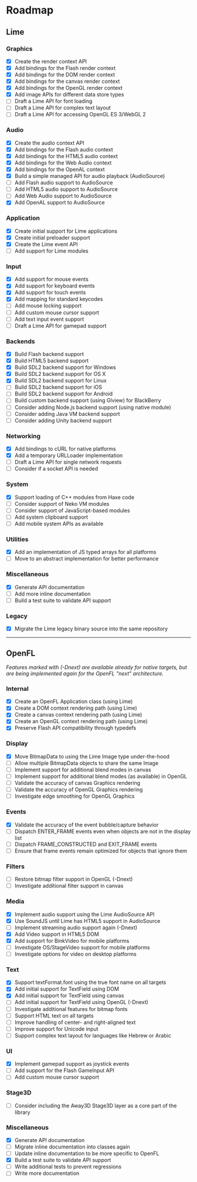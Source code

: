 # Roadmap

## Lime

### Graphics

- [x] Create the render context API
- [x] Add bindings for the Flash render context
- [x] Add bindings for the DOM render context
- [x] Add bindings for the canvas render context
- [x] Add bindings for the OpenGL render context
- [x] Add image APIs for different data store types
- [ ] Draft a Lime API for font loading
- [ ] Draft a Lime API for complex text layout
- [ ] Draft a Lime API for accessing OpenGL ES 3/WebGL 2

### Audio

- [x] Create the audio context API
- [x] Add bindings for the Flash audio context
- [x] Add bindings for the HTML5 audio context
- [x] Add bindings for the Web Audio context
- [x] Add bindings for the OpenAL context
- [x] Build a simple managed API for audio playback (AudioSource)
- [ ] Add Flash audio support to AudioSource
- [ ] Add HTML5 audio support to AudioSource
- [ ] Add Web Audio support to AudioSource
- [x] Add OpenAL support to AudioSource

### Application

- [x] Create initial support for Lime applications
- [x] Create initial preloader support
- [x] Create the Lime event API
- [ ] Add support for Lime modules

### Input

- [x] Add support for mouse events
- [x] Add support for keyboard events
- [x] Add support for touch events
- [x] Add mapping for standard keycodes
- [ ] Add mouse locking support
- [ ] Add custom mouse cursor support
- [ ] Add text input event support
- [ ] Draft a Lime API for gamepad support

### Backends

- [x] Build Flash backend support
- [x] Build HTML5 backend support
- [x] Build SDL2 backend support for Windows
- [x] Build SDL2 backend support for OS X
- [x] Build SDL2 backend support for Linux
- [ ] Build SDL2 backend support for iOS
- [ ] Build SDL2 backend support for Android
- [ ] Build custom backend support (using Glview) for BlackBerry
- [ ] Consider adding Node.js backend support (using native module)
- [ ] Consider adding Java VM backend support
- [ ] Consider adding Unity backend support

### Networking

- [x] Add bindings to cURL for native platforms
- [x] Add a temporary URLLoader implementation
- [ ] Draft a Lime API for single network requests
- [ ] Consider if a socket API is needed

### System

- [x] Support loading of C++ modules from Haxe code
- [ ] Consider support of Neko VM modules
- [ ] Consider support of JavaScript-based modules
- [ ] Add system clipboard support
- [ ] Add mobile system APIs as available

### Utilities

- [x] Add an implementation of JS typed arrays for all platforms
- [ ] Move to an abstract implementation for better performance

### Miscellaneous

- [x] Generate API documentation
- [ ] Add more inline documentation
- [ ] Build a test suite to validate API support

### Legacy

- [x] Migrate the Lime legacy binary source into the same repository

---

## OpenFL

_Features marked with (-Dnext) are available already for native targets, but are being implemented again for the OpenFL "next" architecture._

### Internal

- [x] Create an OpenFL Application class (using Lime)
- [x] Create a DOM context rendering path (using Lime)
- [x] Create a canvas context rendering path (using Lime)
- [x] Create an OpenGL context rendering path (using Lime)
- [x] Preserve Flash API compatibility through typedefs

### Display

- [x] Move BitmapData to using the Lime Image type under-the-hood
- [ ] Allow multiple BitmapData objects to share the same Image
- [ ] Implement support for additional blend modes in canvas
- [ ] Implement support for additional blend modes (as available) in OpenGL
- [ ] Validate the accuracy of canvas Graphics rendering
- [ ] Validate the accuracy of OpenGL Graphics rendering
- [ ] Investigate edge smoothing for OpenGL Graphics

### Events

- [x] Validate the accuracy of the event bubble/capture behavior
- [ ] Dispatch ENTER_FRAME events even when objects are not in the display list
- [ ] Dispatch FRAME_CONSTRUCTED and EXIT_FRAME events
- [ ] Ensure that frame events remain optimized for objects that ignore them

### Filters

- [ ] Restore bitmap filter support in OpenGL (-Dnext)
- [ ] Investigate additional filter support in canvas

### Media

- [x] Implement audio support using the Lime AudioSource API
- [x] Use SoundJS until Lime has HTML5 support in AudioSource
- [ ] Implement streaming audio support again (-Dnext)
- [x] Add Video support in HTML5 DOM
- [x] Add support for BinkVideo for mobile platforms
- [ ] Investigate OS/StageVideo support for mobile platforms
- [ ] Investigate options for video on desktop platforms

### Text

- [x] Support textFormat.font using the true font name on all targets
- [x] Add initial support for TextField using DOM
- [x] Add initial support for TextField using canvas
- [ ] Add initial support for TextField using OpenGL (-Dnext)
- [ ] Investigate additional features for bitmap fonts
- [ ] Support HTML text on all targets
- [ ] Improve handling of center- and right-aligned text
- [ ] Improve support for Unicode input
- [ ] Support complex text layout for languages like Hebrew or Arabic

### UI

- [x] Implement gamepad support as joystick events
- [ ] Add support for the Flash GameInput API
- [ ] Add custom mouse cursor support

### Stage3D

- [ ] Consider including the Away3D Stage3D layer as a core part of the library

### Miscellaneous

- [x] Generate API documentation
- [ ] Migrate inline documentation into classes again
- [ ] Update inline documentation to be more specific to OpenFL
- [x] Build a test suite to validate API support
- [ ] Write additional tests to prevent regressions
- [ ] Write more documentation
